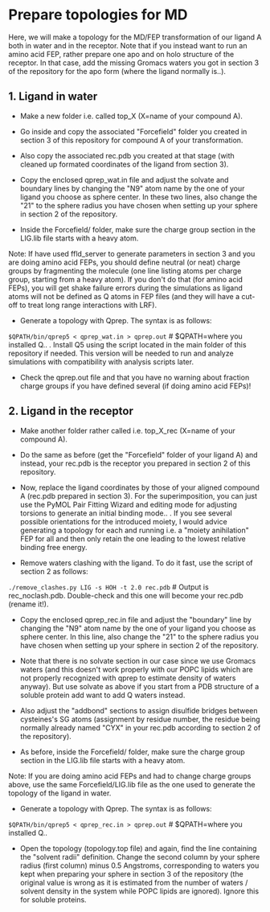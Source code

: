 # Prepare topologies for MD

Here, we will make a topology for the MD/FEP transformation of our ligand A both in water and in the receptor. Note that if you instead want to run an amino acid FEP, rather prepare one apo and on holo structure of the receptor. In that case, add the missing Gromacs waters you got in section 3 of the repository for the apo form (where the ligand normally is..).



## **1. Ligand in water**

- Make a new folder i.e. called top_X (X=name of your compound A).

- Go inside and copy the associated "Forcefield" folder you created in section 3 of this repository for compound A of your transformation.

- Also copy the associated rec.pdb you created at that stage (with cleaned up formated coordinates of the ligand from section 3).

- Copy the enclosed qprep_wat.in file and adjust the solvate and boundary lines by changing the "N9" atom name by the one of your ligand you choose as sphere center. In these two lines, also change the "21" to the sphere radius you have chosen when setting up your sphere in section 2 of the repository.

- Inside the Forcefield/ folder, make sure the charge group section in the LIG.lib file starts with a heavy atom. 

Note: If have used ffld_server to generate parameters in section 3 and you are doing amino acid FEPs, you should define neutral (or neat) charge groups by fragmenting the molecule (one line listing atoms per charge group, starting from a heavy atom). If you don't do that (for amino acid FEPs), you will get shake failure errors during the simulations as ligand atoms will not be defined as Q atoms in FEP files (and they will have a cut-off to treat long range interactions with LRF).

- Generate a topology with Qprep. The syntax is as follows:

```$QPATH/bin/qprep5 < qprep_wat.in > qprep.out``` # $QPATH=where you installed Q.. . Install Q5 using the script located in the main folder of this repository if needed. This version will be needed to run and analyze simulations with compatibility with analysis scripts later.

- Check the qprep.out file and that you have no warning about fraction charge groups if you have defined several (if doing amino acid FEPs)!


## **2. Ligand in the receptor**

- Make another folder rather called i.e. top_X_rec (X=name of your compound A).

- Do the same as before (get the "Forcefield" folder of your ligand A) and instead, your rec.pdb is the receptor you prepared in section 2 of this repository.

- Now, replace the ligand coordinates by those of your aligned compound A (rec.pdb prepared in section 3). For the superimposition, you can just use the PyMOL Pair Fitting Wizard and editing mode for adjusting torsions to generate an initial binding mode.. . If you see several possible orientations for the introduced moiety, I would advice generating a topology for each and running i.e. a "moiety anihilation" FEP for all and then only retain the one leading to the lowest relative binding free energy.

- Remove waters clashing with the ligand. To do it fast, use the script of section 2 as follows:

```./remove_clashes.py LIG -s HOH -t 2.0 rec.pdb``` # Output is rec_noclash.pdb. Double-check and this one will become your rec.pdb (rename it!).

- Copy the enclosed qprep_rec.in file and adjust the "boundary" line by changing the "N9" atom name by the one of your ligand you choose as sphere center. In this line, also change the "21" to the sphere radius you have chosen when setting up your sphere in section 2 of the repository.

- Note that there is no solvate section in our case since we use Gromacs waters (and this doesn't work properly with our POPC lipids which are not properly recognized with qprep to estimate density of waters anyway). But use solvate as above if you start from a PDB structure of a soluble protein add want to add Q waters instead.

- Also adjust the "addbond" sections to assign disulfide bridges between cysteines's SG atoms (assignment by residue number, the residue being normally already named "CYX" in your rec.pdb according to section 2 of the repository). 

- As before, inside the Forcefield/ folder, make sure the charge group section in the LIG.lib file starts with a heavy atom. 

Note: If you are doing amino acid FEPs and had to change charge groups above, use the same Forcefield/LIG.lib file as the one used to generate the topology of the ligand in water.

- Generate a topology with Qprep. The syntax is as follows:

```$QPATH/bin/qprep5 < qprep_rec.in > qprep.out``` # $QPATH=where you installed Q..

- Open the topology (topology.top file) and again, find the line containing the "solvent radii" definition. Change the second column by your sphere radius (first column) minus 0.5 Angstroms, corresponding to waters you kept when preparing your sphere in section 3 of the repository (the original value is wrong as it is estimated from the number of waters / solvent density in the system while POPC lipids are ignored). Ignore this for soluble proteins.
